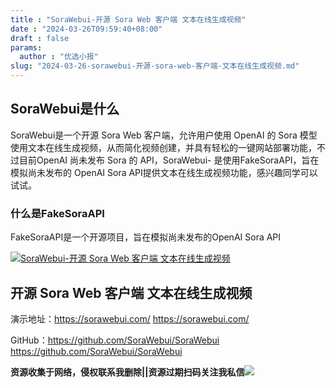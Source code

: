 ```yaml
---
title : "SoraWebui-开源 Sora Web 客户端 文本在线生成视频"
date : "2024-03-26T09:59:40+08:00"
draft : false
params:
  author : "优选小报"
slug: "2024-03-26-sorawebui-开源-sora-web-客户端-文本在线生成视频.md"
---
```


## SoraWebui是什么

SoraWebui是一个开源 Sora Web 客户端，允许用户使用 OpenAI 的 Sora
模型使用文本在线生成视频，从而简化视频创建，并具有轻松的一键网站部署功能，不过目前OpenAI 尚未发布 Sora 的 API，SoraWebui-
是使用FakeSoraAPI，旨在模拟尚未发布的 OpenAI Sora API提供文本在线生成视频功能，感兴趣同学可以试试。

### 什么是FakeSoraAPI

FakeSoraAPI是一个开源项目，旨在模拟尚未发布的OpenAI Sora API

[![SoraWebui-开源 Sora Web 客户端
文本在线生成视频](//img7-1.zhekoulieshou.com/mmbiz_jpg/iaHBVewvSIbAOP5MwRmNQ8SEEaPPgBToc3eK2Yr0TVSAKZv64trg85KrcvCHWPKicf2WfOhM30k61sM4OLrSFJRw/0)](//img7-1.zhekoulieshou.com/mmbiz_jpg/iaHBVewvSIbAOP5MwRmNQ8SEEaPPgBToc3eK2Yr0TVSAKZv64trg85KrcvCHWPKicf2WfOhM30k61sM4OLrSFJRw/0)

## 开源 Sora Web 客户端 文本在线生成视频

演示地址：https://sorawebui.com/ https://sorawebui.com/

GitHub：https://github.com/SoraWebui/SoraWebui
https://github.com/SoraWebui/SoraWebui

**资源收集于网络，侵权联系我删除||资源过期扫码关注我私信**![](//img7-1.zhekoulieshou.com/mmbiz_jpg/iaHBVewvSIbAjcr9g6TlCXSfiaDqkbzuEzp207hVzPqT4YGQOAazQ1KNHCeACbia5Lzq4Ckwibe48iar1q7lgVP1o3w/640?wx_fmt=jpeg&from=appmsg)


